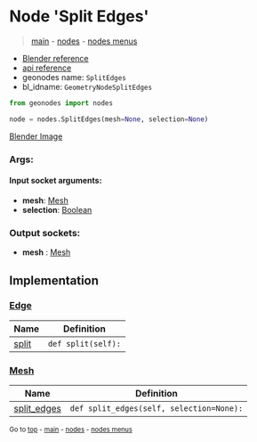 # Node 'Split Edges'

> [main](../structure.md) - [nodes](nodes.md) - [nodes menus](nodes_menus.md)

- [Blender reference](https://docs.blender.org/manual/en/latest/modeling/geometry_nodes/mesh/split_edges.html)
- [api reference](https://docs.blender.org/api/current/bpy.types.GeometryNodeSplitEdges.html)
- geonodes name: `SplitEdges`
- bl_idname: `GeometryNodeSplitEdges`

```python
from geonodes import nodes

node = nodes.SplitEdges(mesh=None, selection=None)
```

[Blender Image](self.node_image_ref)

### Args:

#### Input socket arguments:

- **mesh**: [Mesh](Mesh.md)
- **selection**: [Boolean](Boolean.md)

### Output sockets:

- **mesh** : [Mesh](Mesh.md)

## Implementation

### [Edge](Edge.md)

| Name | Definition |
|------|------------|
 | [split](Edge.md#split) | `def split(self):` |

### [Mesh](Mesh.md)

| Name | Definition |
|------|------------|
 | [split_edges](Mesh.md#split_edges) | `def split_edges(self, selection=None):` |

<sub>Go to [top](#node-Split-Edges) - [main](../structure.md) - [nodes](nodes.md) - [nodes menus](nodes_menus.md)</sub>

